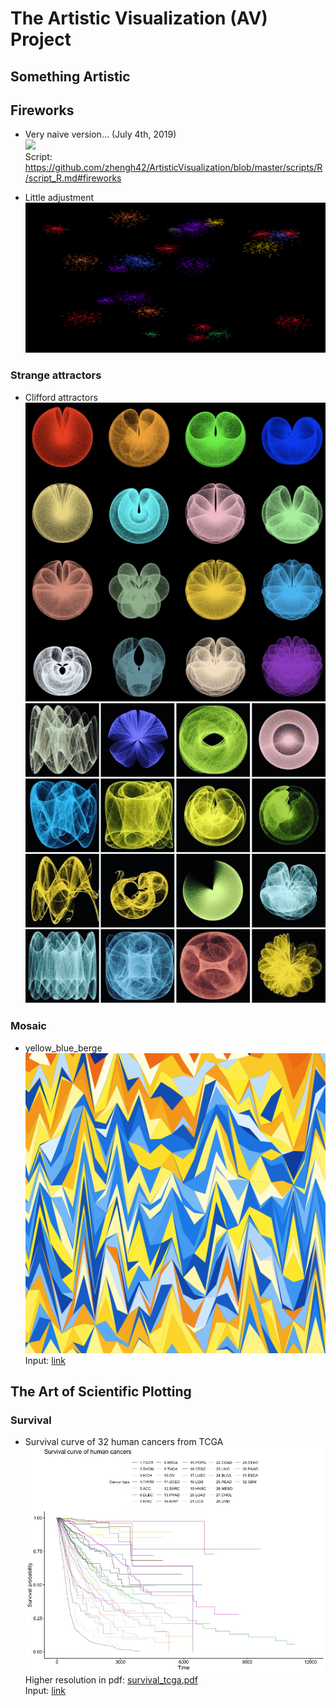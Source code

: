 
# The Artistic Visualization (AV) Project

## Something Artistic

## Fireworks

* Very naive version... (July 4th, 2019)  
  <img src="output/fireworks_190704.png" width="500" height="">    
  Script: https://github.com/zhengh42/ArtisticVisualization/blob/master/scripts/R/script_R.md#fireworks

* Little adjustment  
  <img src="output/fireworks_190705.png" width="500" height="">    

###  Strange attractors

* Clifford attractors  
  <img src="output/CliffordAttractors_a.png" width="500" height="">  
  <img src="output/CliffordAttractors_b.png" width="500" height="">  

### Mosaic

* yellow_blue_berge  
  <img src="output/yellow_blue_berge.png" width="500" height="">  
  Input: <a href="input/yellow_blue_berge.txt">link</a>

## The Art of Scientific Plotting

### Survival

* Survival curve of 32 human cancers from TCGA  
  <img src="output/survival_tcga.jpg" width="500" height="">  
  Higher resolution in pdf: <a href="output/survival_tcga.pdf">survival_tcga.pdf</a>  
  Input: <a href="input/clinical_PANCAN_patient_with_followup.tsv">link</a>
